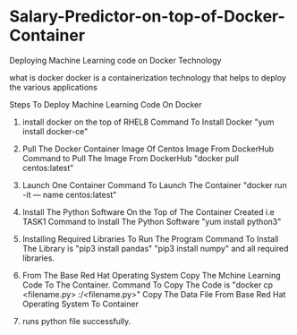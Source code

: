 # Salary-Predictor-on-top-of-Docker-Container

Deploying Machine Learning code on Docker Technology

what is docker
docker is a containerization technology that helps to deploy the various applications

Steps To Deploy Machine Learning Code On Docker
1. install docker on the top of RHEL8
   Command To Install Docker "yum install docker-ce"


2. Pull The Docker Container Image Of Centos Image From DockerHub
   Command to Pull The Image From DockerHub "docker pull centos:latest"

3. Launch One Container
   Command To Launch The Container "docker run -it — name <file name> centos:latest"

4. Install The Python Software On the Top of The Container Created i.e TASK1
   Command to Install The Python Software "yum install python3"

5. Installing Required Libraries To Run The Program
   Command To Install The Library is "pip3 install pandas" 
                                      "pip3 install numpy" and all required libraries.

6. From The Base Red Hat Operating System Copy The Mchine Learning Code To The Container.
   Command To Copy The Code is "docker cp <filename.py> <container id>:/<filename.py>"
   Copy The Data File From Base Red Hat Operating System To Container
   
7. runs python file successfully.


   




